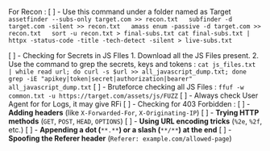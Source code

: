 For Recon : 
[ ] - Use this command under a folder named as Target
	```
	assetfinder --subs-only target.com >> recon.txt  
	subfinder -d target.com -silent >> recon.txt  
	amass enum -passive -d target.com >> recon.txt  
	sort -u recon.txt > final-subs.txt
	cat final-subs.txt | httpx -status-code -title -tech-detect -silent > live-subs.txt
	```

[ ] - Checking for Secrets in JS FIles
	1. Download all the JS Files present.
	2. Use the command to grep the secrets, keys and tokens : 		```
		cat js_files.txt | while read url; do curl -s $url >> all_javascript_dump.txt; done  
		grep -iE "apikey|token|secret|authorization|bearer" all_javascript_dump.txt
		```
[ ] - Bruteforce checking all JS Files : `ffuf -w common.txt -u https://target.com/assets/js/FUZZ`
[ ] - Always check User Agent for for Logs, it may give RFi
[ ] - Checking for 403 Forbidden : 
	[ ] - **Adding headers** (like `X-Forwarded-For`, `X-Originating-IP`)
	[ ] - **Trying HTTP methods** (`GET`, `POST`, `HEAD`, `OPTIONS`)
	[ ] - **Using URL encoding tricks** (`%2e`, `%2f`, etc.)
	[ ] - **Appending a dot (**`**.**`**) or a slash (**`**/**`**) at the end**
	[ ] - **Spoofing the Referer header** (`Referer: example.com/allowed-page`)

